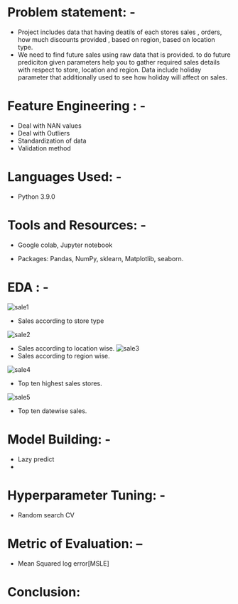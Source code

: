 # Problem statement: -
- Project includes data that having deatils of each stores sales , orders, how much discounts provided , based on region, based on location type.
- We need to find future sales using raw data that is provided. to do future prediciton given parameters help you to gather required sales details with respect to store, location and region. Data include holiday parameter that additionally used to see how holiday will affect on sales.

# Feature Engineering : -

- Deal with NAN values
- Deal with Outliers
- Standardization of data
- Validation method
# Languages Used: -
- Python 3.9.0

# Tools and Resources: -
- Google colab, Jupyter notebook

- Packages: Pandas, NumPy, sklearn, Matplotlib, seaborn.

# EDA : -

![sale1](https://user-images.githubusercontent.com/82714026/149884906-fb89178c-824a-4ac6-bf07-582c1ea581db.png)
- Sales according to store type

![sale2](https://user-images.githubusercontent.com/82714026/149884952-ae97332d-c86a-4f81-b25b-b71874ceced6.png)
- Sales according to location wise.
![sale3](https://user-images.githubusercontent.com/82714026/149884957-d7a87a94-189c-43a7-8d0d-130cde92b8c6.png)
- Sales according to region wise.

![sale4](https://user-images.githubusercontent.com/82714026/149884958-4a64021a-653c-491c-a7db-e40ed11618dc.png)
- Top ten highest sales stores.

![sale5](https://user-images.githubusercontent.com/82714026/149884961-7d37c595-711f-48bc-a7aa-728401cd356b.png)
- Top ten datewise sales.


# Model Building: -
- Lazy predict
- 


# Hyperparameter Tuning: -
- Random search CV

# Metric of Evaluation: –
- Mean Squared log error[MSLE]

# Conclusion:
